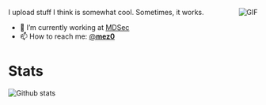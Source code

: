 I upload stuff I think is somewhat cool. Sometimes, it works.
<img align="right" alt="GIF" src="https://media.giphy.com/media/wQzqIYHE15zMI/giphy.gif"/>
- 🔭 I’m currently working at [MDSec](https://github.com/mdsecactivebreach/)
- 📫 How to reach me: [@__mez0__](https://twitter.com/__mez0__)

# Stats

![Github stats](https://github-readme-stats.vercel.app/api?username=mez-0&show_icons=true&hide_border=true)

